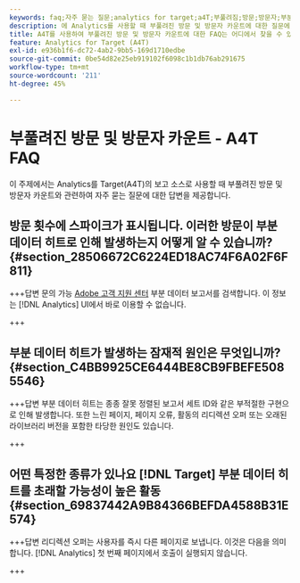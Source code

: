 ```yaml
---
keywords: faq;자주 묻는 질문;analytics for target;a4T;부풀려짐;방문;방문자;부분 히트;고립됨;고아;partial-hit
description: 에 Analytics를 사용할 때 부풀려진 방문 및 방문자 카운트에 대한 질문에 대한 답변을 찾아보십시오 [!DNL Target] (A4T). "부분 데이터"를 최소화하는 방법에 대해 알아봅니다.
title: A4T를 사용하여 부풀려진 방문 및 방문자 카운트에 대한 FAQ는 어디에서 찾을 수 있습니까?
feature: Analytics for Target (A4T)
exl-id: e936b1f6-dc72-4ab2-9bb5-169d1710edbe
source-git-commit: 0be54d82e25eb919102f6098c1b1db76ab291675
workflow-type: tm+mt
source-wordcount: '211'
ht-degree: 45%

---
```


# 부풀려진 방문 및 방문자 카운트 - A4T FAQ

이 주제에서는 Analytics를 Target(A4T)의 보고 소스로 사용할 때 부풀려진 방문 및 방문자 카운트와 관련하여 자주 묻는 질문에 대한 답변을 제공합니다.

## 방문 횟수에 스파이크가 표시됩니다. 이러한 방문이 부분 데이터 히트로 인해 발생하는지 어떻게 알 수 있습니까? {#section_28506672C6224ED18AC74F6A02F6F811}

+++답변 문의 가능 [Adobe 고객 지원 센터](/help/main/cmp-resources-and-contact-information.md#reference_ACA3391A00EF467B87930A450050077C) 부분 데이터 보고서를 검색합니다. 이 정보는 [!DNL Analytics] UI에서 바로 이용할 수 없습니다.

+++

## 부분 데이터 히트가 발생하는 잠재적 원인은 무엇입니까? {#section_C4BB9925CE6444BE8CB9FBEFE5085546}

+++답변 부분 데이터 히트는 종종 잘못 정렬된 보고서 세트 ID와 같은 부적절한 구현으로 인해 발생합니다. 또한 느린 페이지, 페이지 오류, 활동의 리디렉션 오퍼 또는 오래된 라이브러리 버전을 포함한 타당한 원인도 있습니다.

+++

## 어떤 특정한 종류가 있나요 [!DNL Target] 부분 데이터 히트를 초래할 가능성이 높은 활동 {#section_69837442A9B84366BEFDA4588B31E574}

+++답변 리디렉션 오퍼는 사용자를 즉시 다른 페이지로 보냅니다. 이것은 다음을 의미합니다. [!DNL Analytics] 첫 번째 페이지에서 호출이 실행되지 않습니다.

+++